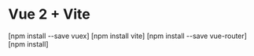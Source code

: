 # Vue 2 + Vite

[npm install --save vuex]
[npm install vite]
[npm install --save vue-router]
[npm install]
